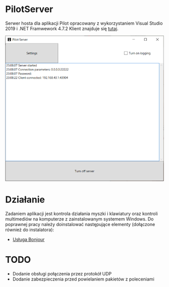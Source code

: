 # PilotServer
Serwer hosta dla aplikacji Pilot opracowany z wykorzystaniem Visual Studio 2019 i .NET Framwework 4.7.2
Klient znajduje się [tutaj](https://github.com/lnarolski/Pilot).

![Screenshot](https://raw.githubusercontent.com/lnarolski/PilotServer/master/Screenshots/screenshot1.png)

# Działanie
Zadaniem aplikacji jest kontrola działania myszki i klawiatury oraz kontroli multimediów na komputerze z zainstalowanym systemem Windows. Do poprawnej pracy należy doinstalować następujące elementy (dołączone również do instalatora):
* [Usługa Bonjour](https://support.apple.com/kb/DL999)

# TODO
- Dodanie obsługi połączenia przez protokół UDP
- Dodanie zabezpieczenia przed powielaniem pakietów z poleceniami
